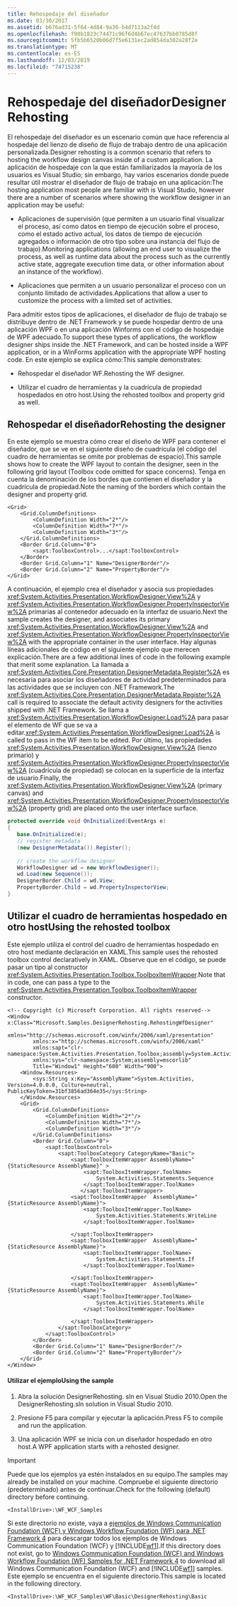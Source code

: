 ```yaml
---
title: Rehospedaje del diseñador
ms.date: 03/30/2017
ms.assetid: b676ad31-5f64-4d84-9a36-b4d7113a2f4d
ms.openlocfilehash: f98b1823c74471c96f6d4b67ec47637bb0785d8f
ms.sourcegitcommit: 5fb5b6520b06d7f5e6131ec2ad854da302a28f2e
ms.translationtype: MT
ms.contentlocale: es-ES
ms.lasthandoff: 12/03/2019
ms.locfileid: "74715238"
---
```

# <a name="designer-rehosting"></a><span data-ttu-id="661be-102">Rehospedaje del diseñador</span><span class="sxs-lookup"><span data-stu-id="661be-102">Designer Rehosting</span></span>
<span data-ttu-id="661be-103">El rehospedaje del diseñador es un escenario común que hace referencia al hospedaje del lienzo de diseño de flujo de trabajo dentro de una aplicación personalizada.</span><span class="sxs-lookup"><span data-stu-id="661be-103">Designer rehosting is a common scenario that refers to hosting the workflow design canvas inside of a custom application.</span></span> <span data-ttu-id="661be-104">La aplicación de hospedaje con la que están familiarizados la mayoría de los usuarios es Visual Studio; sin embargo, hay varios escenarios donde puede resultar útil mostrar el diseñador de flujo de trabajo en una aplicación:</span><span class="sxs-lookup"><span data-stu-id="661be-104">The hosting application most people are familiar with is Visual Studio, however there are a number of scenarios where showing the workflow designer in an application may be useful:</span></span>  
  
- <span data-ttu-id="661be-105">Aplicaciones de supervisión (que permiten a un usuario final visualizar el proceso, así como datos en tiempo de ejecución sobre el proceso, como el estado activo actual, los datos de tiempo de ejecución agregados o información de otro tipo sobre una instancia del flujo de trabajo).</span><span class="sxs-lookup"><span data-stu-id="661be-105">Monitoring applications (allowing an end user to visualize the process, as well as runtime data about the process such as the currently active state, aggregate execution time data, or other information about an instance of the workflow).</span></span>  
  
- <span data-ttu-id="661be-106">Aplicaciones que permiten a un usuario personalizar el proceso con un conjunto limitado de actividades.</span><span class="sxs-lookup"><span data-stu-id="661be-106">Applications that allow a user to customize the process with a limited set of activities.</span></span>  
  
 <span data-ttu-id="661be-107">Para admitir estos tipos de aplicaciones, el diseñador de flujo de trabajo se distribuye dentro de .NET Framework y se puede hospedar dentro de una aplicación WPF o en una aplicación Winforms con el código de hospedaje de WPF adecuado.</span><span class="sxs-lookup"><span data-stu-id="661be-107">To support these types of applications, the workflow designer ships inside the .NET Framework, and can be hosted inside a WPF application, or in a WinForms application with the appropriate WPF hosting code.</span></span> <span data-ttu-id="661be-108">En este ejemplo se explica cómo:</span><span class="sxs-lookup"><span data-stu-id="661be-108">This sample demonstrates:</span></span>  
  
- <span data-ttu-id="661be-109">Rehospedar el diseñador WF.</span><span class="sxs-lookup"><span data-stu-id="661be-109">Rehosting the WF designer.</span></span>  
  
- <span data-ttu-id="661be-110">Utilizar el cuadro de herramientas y la cuadrícula de propiedad hospedados en otro host.</span><span class="sxs-lookup"><span data-stu-id="661be-110">Using the rehosted toolbox and property grid as well.</span></span>  
  
## <a name="rehosting-the-designer"></a><span data-ttu-id="661be-111">Rehospedar el diseñador</span><span class="sxs-lookup"><span data-stu-id="661be-111">Rehosting the designer</span></span>  
 <span data-ttu-id="661be-112">En este ejemplo se muestra cómo crear el diseño de WPF para contener el diseñador, que se ve en el siguiente diseño de cuadrícula (el código del cuadro de herramientas se omite por problemas de espacio).</span><span class="sxs-lookup"><span data-stu-id="661be-112">This sample shows how to create the WPF layout to contain the designer, seen in the following grid layout (Toolbox code omitted for space concerns).</span></span> <span data-ttu-id="661be-113">Tenga en cuenta la denominación de los bordes que contienen el diseñador y la cuadrícula de propiedad.</span><span class="sxs-lookup"><span data-stu-id="661be-113">Note the naming of the borders which contain the designer and property grid.</span></span>  
  
```xaml  
<Grid>  
    <Grid.ColumnDefinitions>  
        <ColumnDefinition Width="2*"/>  
        <ColumnDefinition Width="7*"/>  
        <ColumnDefinition Width="3*"/>  
    </Grid.ColumnDefinitions>  
    <Border Grid.Column="0">  
        <sapt:ToolboxControl>...</sapt:ToolboxControl>  
    </Border>  
    <Border Grid.Column="1" Name="DesignerBorder"/>  
    <Border Grid.Column="2" Name="PropertyBorder"/>  
</Grid>  
```  
  
 <span data-ttu-id="661be-114">A continuación, el ejemplo crea el diseñador y asocia sus propiedades <xref:System.Activities.Presentation.WorkflowDesigner.View%2A> y <xref:System.Activities.Presentation.WorkflowDesigner.PropertyInspectorView%2A> primarias al contenedor adecuado en la interfaz de usuario.</span><span class="sxs-lookup"><span data-stu-id="661be-114">Next the sample creates the designer, and associates its primary <xref:System.Activities.Presentation.WorkflowDesigner.View%2A> and <xref:System.Activities.Presentation.WorkflowDesigner.PropertyInspectorView%2A> with the appropriate container in the user interface.</span></span> <span data-ttu-id="661be-115">Hay algunas líneas adicionales de código en el siguiente ejemplo que merecen explicación.</span><span class="sxs-lookup"><span data-stu-id="661be-115">There are a few additional lines of code in the following example that merit some explanation.</span></span> <span data-ttu-id="661be-116">La llamada a <xref:System.Activities.Core.Presentation.DesignerMetadata.Register%2A> es necesaria para asociar los diseñadores de actividad predeterminados para las actividades que se incluyen con .NET Framework.</span><span class="sxs-lookup"><span data-stu-id="661be-116">The <xref:System.Activities.Core.Presentation.DesignerMetadata.Register%2A> call is required to associate the default activity designers for the activities shipped with .NET Framework.</span></span> <span data-ttu-id="661be-117">Se llama a <xref:System.Activities.Presentation.WorkflowDesigner.Load%2A> para pasar el elemento de WF que se va a editar.</span><span class="sxs-lookup"><span data-stu-id="661be-117"><xref:System.Activities.Presentation.WorkflowDesigner.Load%2A> is called to pass in the WF item to be edited.</span></span> <span data-ttu-id="661be-118">Por último, las propiedades <xref:System.Activities.Presentation.WorkflowDesigner.View%2A> (lienzo primario) y <xref:System.Activities.Presentation.WorkflowDesigner.PropertyInspectorView%2A> (cuadrícula de propiedad) se colocan en la superficie de la interfaz de usuario.</span><span class="sxs-lookup"><span data-stu-id="661be-118">Finally, the <xref:System.Activities.Presentation.WorkflowDesigner.View%2A> (primary canvas) and <xref:System.Activities.Presentation.WorkflowDesigner.PropertyInspectorView%2A> (property grid) are placed onto the user interface surface.</span></span>  
  
```csharp  
protected override void OnInitialized(EventArgs e)  
{  
   base.OnInitialized(e);  
   // register metadata  
   (new DesignerMetadata()).Register();  
  
   // create the workflow designer  
   WorkflowDesigner wd = new WorkflowDesigner();  
   wd.Load(new Sequence());  
   DesignerBorder.Child = wd.View;  
   PropertyBorder.Child = wd.PropertyInspectorView;  
}  
```  
  
## <a name="using-the-rehosted-toolbox"></a><span data-ttu-id="661be-119">Utilizar el cuadro de herramientas hospedado en otro host</span><span class="sxs-lookup"><span data-stu-id="661be-119">Using the rehosted toolbox</span></span>  
 <span data-ttu-id="661be-120">Este ejemplo utiliza el control del cuadro de herramientas hospedado en otro host mediante declaración en XAML.</span><span class="sxs-lookup"><span data-stu-id="661be-120">This sample uses the rehosted toolbox control declaratively in XAML.</span></span> <span data-ttu-id="661be-121">Observe que en el código, se puede pasar un tipo al constructor <xref:System.Activities.Presentation.Toolbox.ToolboxItemWrapper>.</span><span class="sxs-lookup"><span data-stu-id="661be-121">Note that in code, one can pass a type to the <xref:System.Activities.Presentation.Toolbox.ToolboxItemWrapper> constructor.</span></span>  
  
```xaml  
<!-- Copyright (c) Microsoft Corporation. All rights reserved-->  
<Window x:Class="Microsoft.Samples.DesignerRehosting.RehostingWfDesigner"  
        xmlns="http://schemas.microsoft.com/winfx/2006/xaml/presentation"  
        xmlns:x="http://schemas.microsoft.com/winfx/2006/xaml"  
        xmlns:sapt="clr-namespace:System.Activities.Presentation.Toolbox;assembly=System.Activities.Presentation"  
        xmlns:sys="clr-namespace:System;assembly=mscorlib"  
        Title="Window1" Height="600" Width="900">  
    <Window.Resources>  
        <sys:String x:Key="AssemblyName">System.Activities, Version=4.0.0.0, Culture=neutral, PublicKeyToken=31bf3856ad364e35</sys:String>  
    </Window.Resources>  
    <Grid>  
        <Grid.ColumnDefinitions>  
            <ColumnDefinition Width="2*"/>  
            <ColumnDefinition Width="7*"/>  
            <ColumnDefinition Width="3*"/>  
        </Grid.ColumnDefinitions>  
        <Border Grid.Column="0">  
            <sapt:ToolboxControl>  
                <sapt:ToolboxCategory CategoryName="Basic">  
                    <sapt:ToolboxItemWrapper AssemblyName="{StaticResource AssemblyName}" >  
                        <sapt:ToolboxItemWrapper.ToolName>  
                            System.Activities.Statements.Sequence  
                        </sapt:ToolboxItemWrapper.ToolName>  
                       </sapt:ToolboxItemWrapper>  
                    <sapt:ToolboxItemWrapper  AssemblyName="{StaticResource AssemblyName}">  
                        <sapt:ToolboxItemWrapper.ToolName>  
                            System.Activities.Statements.WriteLine  
                        </sapt:ToolboxItemWrapper.ToolName>  
  
                    </sapt:ToolboxItemWrapper>  
                    <sapt:ToolboxItemWrapper  AssemblyName="{StaticResource AssemblyName}">  
                        <sapt:ToolboxItemWrapper.ToolName>  
                            System.Activities.Statements.If  
                        </sapt:ToolboxItemWrapper.ToolName>  
  
                    </sapt:ToolboxItemWrapper>  
                    <sapt:ToolboxItemWrapper  AssemblyName="{StaticResource AssemblyName}">  
                        <sapt:ToolboxItemWrapper.ToolName>  
                            System.Activities.Statements.While  
                        </sapt:ToolboxItemWrapper.ToolName>  
  
                    </sapt:ToolboxItemWrapper>  
                </sapt:ToolboxCategory>  
            </sapt:ToolboxControl>  
        </Border>  
        <Border Grid.Column="1" Name="DesignerBorder"/>  
        <Border Grid.Column="2" Name="PropertyBorder"/>  
    </Grid>  
</Window>  
```  
  
#### <a name="using-the-sample"></a><span data-ttu-id="661be-122">Utilizar el ejemplo</span><span class="sxs-lookup"><span data-stu-id="661be-122">Using the sample</span></span>  
  
1. <span data-ttu-id="661be-123">Abra la solución DesignerRehosting. sln en Visual Studio 2010.</span><span class="sxs-lookup"><span data-stu-id="661be-123">Open the DesignerRehosting.sln solution in Visual Studio 2010.</span></span>  
  
2. <span data-ttu-id="661be-124">Presione F5 para compilar y ejecutar la aplicación.</span><span class="sxs-lookup"><span data-stu-id="661be-124">Press F5 to compile and run the application.</span></span>  
  
3. <span data-ttu-id="661be-125">Una aplicación WPF se inicia con un diseñador hospedado en otro host.</span><span class="sxs-lookup"><span data-stu-id="661be-125">A WPF application starts with a rehosted designer.</span></span>  
  
> [!IMPORTANT]
> <span data-ttu-id="661be-126">Puede que los ejemplos ya estén instalados en su equipo.</span><span class="sxs-lookup"><span data-stu-id="661be-126">The samples may already be installed on your machine.</span></span> <span data-ttu-id="661be-127">Compruebe el siguiente directorio (predeterminado) antes de continuar.</span><span class="sxs-lookup"><span data-stu-id="661be-127">Check for the following (default) directory before continuing.</span></span>  
>   
> `<InstallDrive>:\WF_WCF_Samples`  
>   
> <span data-ttu-id="661be-128">Si este directorio no existe, vaya a [ejemplos de Windows Communication Foundation (WCF) y Windows Workflow Foundation (WF) para .NET Framework 4](https://www.microsoft.com/download/details.aspx?id=21459) para descargar todos los ejemplos de Windows Communication Foundation (WCF) y [!INCLUDE[wf1](../../../../includes/wf1-md.md)].</span><span class="sxs-lookup"><span data-stu-id="661be-128">If this directory does not exist, go to [Windows Communication Foundation (WCF) and Windows Workflow Foundation (WF) Samples for .NET Framework 4](https://www.microsoft.com/download/details.aspx?id=21459) to download all Windows Communication Foundation (WCF) and [!INCLUDE[wf1](../../../../includes/wf1-md.md)] samples.</span></span> <span data-ttu-id="661be-129">Este ejemplo se encuentra en el siguiente directorio.</span><span class="sxs-lookup"><span data-stu-id="661be-129">This sample is located in the following directory.</span></span>  
>   
> `<InstallDrive>:\WF_WCF_Samples\WF\Basic\DesignerRehosting\Basic`
